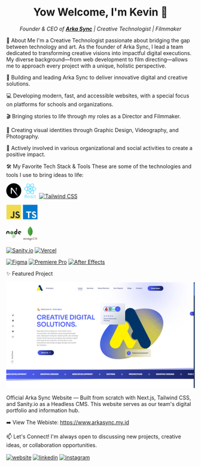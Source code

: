 

<!-- <p align="center">
<img src="[YOUR_BANNER_URL]" alt="Profile Banner" width="900"/>
</p> -->

<h1 align="center">Yow Welcome, I'm Kevin 👋</h1>

<p align="center">
<em>Founder & CEO of <a href="https://arkasync-new.vercel.app/"><strong>Arka Sync</strong></a> | Creative Technologist | Filmmaker</em>
</p>

🔭 About Me
I'm a Creative Technologist passionate about bridging the gap between technology and art. As the founder of Arka Sync, I lead a team dedicated to transforming creative visions into impactful digital executions. My diverse background—from web development to film directing—allows me to approach every project with a unique, holistic perspective.

🚀 Building and leading Arka Sync to deliver innovative digital and creative solutions.

💻 Developing modern, fast, and accessible websites, with a special focus on platforms for schools and organizations.

🎬 Bringing stories to life through my roles as a Director and Filmmaker.

🎨 Creating visual identities through Graphic Design, Videography, and Photography.

🌱 Actively involved in various organizational and social activities to create a positive impact.

🛠️ My Favorite Tech Stack & Tools
These are some of the technologies and tools I use to bring ideas to life:

<p align="left">
<!-- Frontend & Frameworks -->
<a href="https://nextjs.org/" target="_blank" rel="noreferrer"><img src="https://raw.githubusercontent.com/devicons/devicon/master/icons/nextjs/nextjs-original.svg" alt="Next.js" width="40" height="40"/></a>
<a href="https://reactjs.org/" target="_blank" rel="noreferrer"><img src="https://raw.githubusercontent.com/devicons/devicon/master/icons/react/react-original-wordmark.svg" alt="React" width="40" height="40"/></a>
<a href="https://tailwindcss.com/" target="_blank" rel="noreferrer"><img src="https://www.vectorlogo.zone/logos/tailwindcss/tailwindcss-icon.svg" alt="Tailwind CSS" width="40" height="40"/></a>

<!-- Languages -->

<a href="https://www.javascript.com/" target="_blank" rel="noreferrer"><img src="https://raw.githubusercontent.com/devicons/devicon/master/icons/javascript/javascript-original.svg" alt="JavaScript" width="40" height="40"/></a>
<a href="https://www.typescriptlang.org/" target="_blank" rel="noreferrer"><img src="https://raw.githubusercontent.com/devicons/devicon/master/icons/typescript/typescript-original.svg" alt="TypeScript" width="40" height="40"/></a>

<!-- Backend & Database -->

<a href="https://nodejs.org" target="_blank" rel="noreferrer"><img src="https://raw.githubusercontent.com/devicons/devicon/master/icons/nodejs/nodejs-original-wordmark.svg" alt="Node.js" width="40" height="40"/></a>
<a href="https://www.mongodb.com/" target="_blank" rel="noreferrer"><img src="https://raw.githubusercontent.com/devicons/devicon/master/icons/mongodb/mongodb-original-wordmark.svg" alt="MongoDB" width="40" height="40"/></a>

<!-- CMS & Deployment -->

<a href="https://www.sanity.io/" target="_blank" rel="noreferrer"><img src="https://avatars.githubusercontent.com/u/17177659%3Fs%3D200%26v%3D4" alt="Sanity.io" width="40" height="40"/></a>
<a href="https://vercel.com/" target="_blank" rel="noreferrer"><img src="https://www.vectorlogo.zone/logos/vercel/vercel-icon.svg" alt="Vercel" width="40" height="40"/></a>

<!-- Creative Tools -->

<a href="https://www.figma.com/" target="_blank" rel="noreferrer"><img src="https://www.vectorlogo.zone/logos/figma/figma-icon.svg" alt="Figma" width="40" height="40"/></a>
<a href="https://www.adobe.com/products/premiere.html" target="_blank" rel="noreferrer"><img src="https://upload.wikimedia.org/wikipedia/commons/f/f2/Adobe_Premiere_Pro_Logo.svg" alt="Premiere Pro" width="40" height="40"/></a>
<a href="https://www.adobe.com/products/aftereffects.html" target="_blank" rel="noreferrer"><img src="https://upload.wikimedia.org/wikipedia/commons/c/cb/Adobe_After_Effects_Logo.svg" alt="After Effects" width="40" height="40"/></a>

</p>

✨ Featured Project
<a href="https://arkasync-new.vercel.app/">
<!-- Replace the URL below with a screenshot of the Arka Sync website -->
<img src="https://raw.githubusercontent.com/Kiara996/icon/refs/heads/main/arkasync.png" alt="Arka Sync Website Preview" />
</a>

Official Arka Sync Website — Built from scratch with Next.js, Tailwind CSS, and Sanity.io as a Headless CMS. This website serves as our team's digital portfolio and information hub.

➡️ View The Webiste: https://www.arkasync.my.id

📫 Let's Connect!
I'm always open to discussing new projects, creative ideas, or collaboration opportunities.

<p align="left">
<a href="https://arkasync-new.vercel.app/" target="blank"><img align="center" src="https://img.shields.io/badge/Website-5061f7%3Fstyle%3Dfor-the-badge%26logo%3DAbout.me%26logoColor%3Dwhite" alt="website" /></a>
<a href="https://www.linkedin.com/in/kevin-fauzan/" target="blank"><img align="center" src="https://img.shields.io/badge/LinkedIn-0077B5%3Fstyle%3Dfor-the-badge%26logo%3Dlinkedin%26logoColor%3Dwhite" alt="linkedin" /></a>
<a href="https://www.instagram.com/kevinfa__/" target="blank"><img align="center" src="https://img.shields.io/badge/Instagram-E4405F?style=for-the-badge&logo=instagram&logoColor=white" alt="instagram" /></a>
</p>
